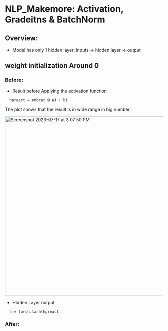 # NLP_Makemore: Activation, Gradeitns & BatchNorm

## Overview:
- Model has only 1 hidden layer: inputs -> hidden layer -> output

## weight initialization Around 0

### Before:

- Result before Applying the activation function
```
  hpreact = embcat @ W1 + b1
```
The plot shows that the result is in wide range in big number

<img width="573" alt="Screenshot 2023-07-17 at 3 07 50 PM" src="https://github.com/phongvu009/NLP_Makemore_Activation-Gradeitns/assets/54299527/dc642a08-0cb6-4802-9188-d2f7da73544b">


- Hidden Layer output
```
  h = torch.tanh(hpreact
```

### After:
